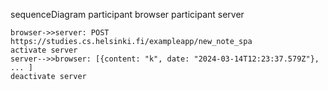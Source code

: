 sequenceDiagram
    participant browser
    participant server

    browser->>server: POST https://studies.cs.helsinki.fi/exampleapp/new_note_spa
    activate server
    server-->>browser: [{content: "k", date: "2024-03-14T12:23:37.579Z"}, ... ]
    deactivate server
